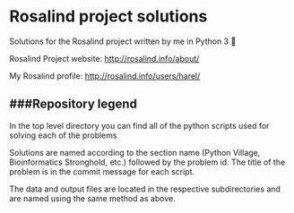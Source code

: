Rosalind project solutions
========

Solutions for the Rosalind project written by me in Python 3 :speak_no_evil:

Rosalind Project website: http://rosalind.info/about/

My Rosalind profile: http://rosalind.info/users/harel/

###Repository legend
----

In the top level directory you can find all of the python scripts used for solving each of the problems

Solutions are named according to the section name (Python Village, Bioinformatics Stronghold, etc.) followed by the problem id. 
The title of the problem is in the commit message for each script.

The data and output files are located in the respective subdirectories and are named using the same method as above.


